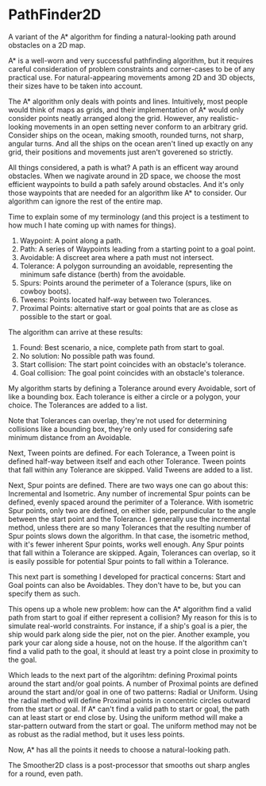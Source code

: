 # PathFinder2D
A variant of the A* algorithm for finding a natural-looking path around obstacles on a 2D map.

A* is a well-worn and very successful pathfinding algorithm, but it requires careful consideration of problem constraints and corner-cases to be of any practical use.  For natural-appearing movements among 2D and 3D objects, their sizes have to be taken into account.

The A* algorithm only deals with points and lines.  Intuitively, most people would think of maps as grids, and their implementation of A* would only consider points neatly arranged along the grid.  However, any realistic-looking movements in an open setting never conform to an arbitrary grid.  Consider ships on the ocean, making smooth, rounded turns, not sharp, angular turns.  And all the ships on the ocean aren't lined up exactly on any grid, their positions and movements just aren't goverened so strictly.

All things considered, a path is what?  A path is an efficent way around obstacles.  When we nagivate around in 2D space, we choose the most efficient waypoints to build a path safely around obstacles.  And it's only those waypoints that are needed for an algorithm like A* to consider.  Our algorithm can ignore the rest of the entire map.

Time to explain some of my terminology (and this project is a testiment to how much I hate coming up with names for things).

1.  Waypoint: A point along a path.
2.  Path: A series of Waypoints leading from a starting point to a goal point.
3.  Avoidable: A discreet area where a path must not intersect.
4.  Tolerance: A polygon surrounding an avoidable, representing the minimum safe distance (berth) from the avoidable.
5.  Spurs: Points around the perimeter of a Tolerance (spurs, like on cowboy boots).
6.  Tweens: Points located half-way between two Tolerances.
7.  Proximal Points: alternative start or goal points that are as close as possible to the start or goal.

The algorithm can arrive at these results:
1.  Found: Best scenario, a nice, complete path from start to goal.
2.  No solution: No possible path was found.
3.  Start collision: The start point coincides with an obstacle's tolerance.
4.  Goal collision: The goal point coincides with an obstacle's tolerance.

My algorithm starts by defining a Tolerance around every Avoidable, sort of like a bounding box.  Each tolerance is either a circle or a polygon, your choice.  The Tolerances are added to a list.

Note that Tolerances can overlap, they're not used for determining collisions like a bounding box, they're only used for considering safe minimum distance from an Avoidable.

Next, Tween points are defined.  For each Tolerance, a Tween point is defined half-way between itself and each other Tolerance.  Tween points that fall within any Tolerance are skipped.  Valid Tweens are added to a list.

Next, Spur points are defined.  There are two ways one can go about this: Incremental and Isometric.  Any number of incremental Spur points can be defined, evenly spaced around the perimiter of a Tolerance.  With isometric Spur points, only two are defined, on either side, perpundicular to the angle between the start point and the Tolerance.  I generally use the incremental method, unless there are so many Tolerances that the resulting number of Spur points slows down the algorithm.  In that case, the isometric method, with it's fewer inherent Spur points, works well enough.  Any Spur points that fall within a Tolerance are skipped.  Again, Tolerances can overlap, so it is easily possible for potential Spur points to fall within a Tolerance.

This next part is something I developed for practical concerns: Start and Goal points can also be Avoidables.  They don't have to be, but you can specify them as such.

This opens up a whole new problem: how can the A* algorithm find a valid path from start to goal if either represent a collision?  My reason for this is to simulate real-world constraints.  For instance, if a ship's goal is a pier, the ship would park along side the pier, not on the pier.  Another example, you park your car along side a house, not on the house.  If the algorithm can't find a valid path to the goal, it should at least try a point close in proximity to the goal.

Which leads to the next part of the algorihtm: defining Proximal points around the start and/or goal points.  A number of Proximal points are defined around the start and/or goal in one of two patterns: Radial or Uniform.  Using the radial method will define Proximal points in concentric circles outward from the start or goal.  If A* can't find a valid path to start or goal, the path can at least start or end close by.  Using the uniform method will make a star-pattern outward from the start or goal.  The uniform method may not be as robust as the radial method, but it uses less points.

Now, A* has all the points it needs to choose a natural-looking path.


The Smoother2D class is a post-processor that smooths out sharp angles for a round, even path. 
